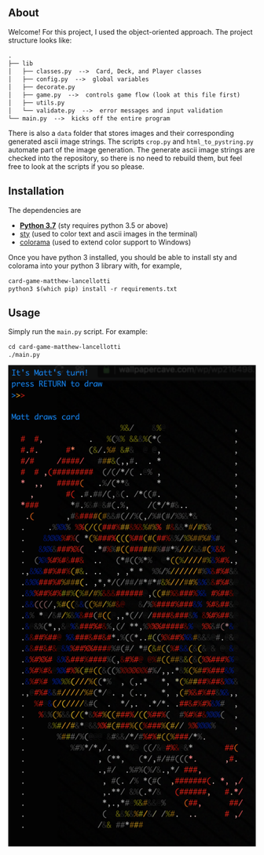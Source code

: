## About

Welcome!  For this project, I used the object-oriented approach.  The project structure looks like:

	.
	├── lib
	│   ├── classes.py  -->  Card, Deck, and Player classes
	│   ├── config.py  -->  global variables
	│   ├── decorate.py
	│   ├── game.py  -->  controls game flow (look at this file first)
	│   ├── utils.py
	│   └── validate.py  -->  error messages and input validation
	└── main.py  -->  kicks off the entire program

There is also a `data` folder that stores images and their corresponding generated ascii image strings.  The scripts `crop.py` and `html_to_pystring.py` automate part of the image generation.  The generate ascii image strings are checked into the repository, so there is no need to rebuild them, but feel free to look at the scripts if you so please.



## Installation

The dependencies are

  * **[Python 3.7](https://www.python.org/downloads/release/python-372/)** (sty requires python 3.5 or above)
  * [sty](https://github.com/feluxe/sty) (used to color text and ascii images in the terminal)
  * [colorama](https://pypi.org/project/colorama/#files) (used to extend color support to Windows)

Once you have python 3 installed, you should be able to install sty and colorama into your python 3 library with, for example,

	card-game-matthew-lancellotti
    python3 $(which pip) install -r requirements.txt



## Usage

Simply run the `main.py` script.  For example:

    cd card-game-matthew-lancellotti
    ./main.py

![Next round.  It's Matt's turn!  press RETURN to draw.  Matt draws the king of diamonds.](usage-screenshot.png)
